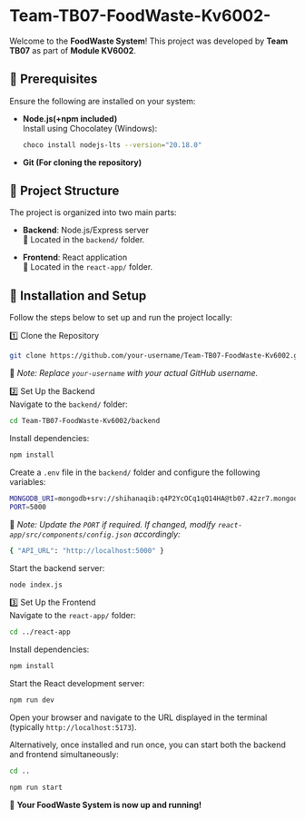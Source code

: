 # Team-TB07-FoodWaste-Kv6002-

Welcome to the **FoodWaste System**! This project was developed by **Team TB07** as part of **Module KV6002**.


## 🔧 Prerequisites

Ensure the following are installed on your system:

- **Node.js(+npm included)**  
  Install using Chocolatey (Windows):  
  ```bash
  choco install nodejs-lts --version="20.18.0"
- **Git (For cloning the repository)**

## 📂 Project Structure

The project is organized into two main parts:

- **Backend**: Node.js/Express server  
  📁 Located in the `backend/` folder.

- **Frontend**: React application  
  📁 Located in the `react-app/` folder.

## 🚀 Installation and Setup

Follow the steps below to set up and run the project locally:

1️⃣ Clone the Repository  
```bash
git clone https://github.com/your-username/Team-TB07-FoodWaste-Kv6002.git
```
📝 *Note: Replace `your-username` with your actual GitHub username.*

2️⃣ Set Up the Backend  
Navigate to the `backend/` folder: 
```bash
cd Team-TB07-FoodWaste-Kv6002/backend
``` 

Install dependencies:  
```bash
npm install
```  

Create a `.env` file in the `backend/` folder and configure the following variables:
```bash
MONGODB_URI=mongodb+srv://shihanaqib:q4P2YcOCq1qQ14HA@tb07.42zr7.mongodb.net/ 
PORT=5000
```

📝 *Note: Update the `PORT` if required. If changed, modify `react-app/src/components/config.json` accordingly:*
```bash
{ "API_URL": "http://localhost:5000" }
```  

Start the backend server: 
```bash
node index.js
```

3️⃣ Set Up the Frontend  
Navigate to the `react-app/` folder: 
```bash
cd ../react-app
``` 

Install dependencies:
```bash  
npm install
```  

Start the React development server:
```bash
npm run dev
```  

Open your browser and navigate to the URL displayed in the terminal (typically `http://localhost:5173`).

Alternatively, once installed and run once, you can start both the backend and frontend simultaneously:
```bash
cd ..
```

```bash
npm run start
```  

🎉 **Your FoodWaste System is now up and running!**

